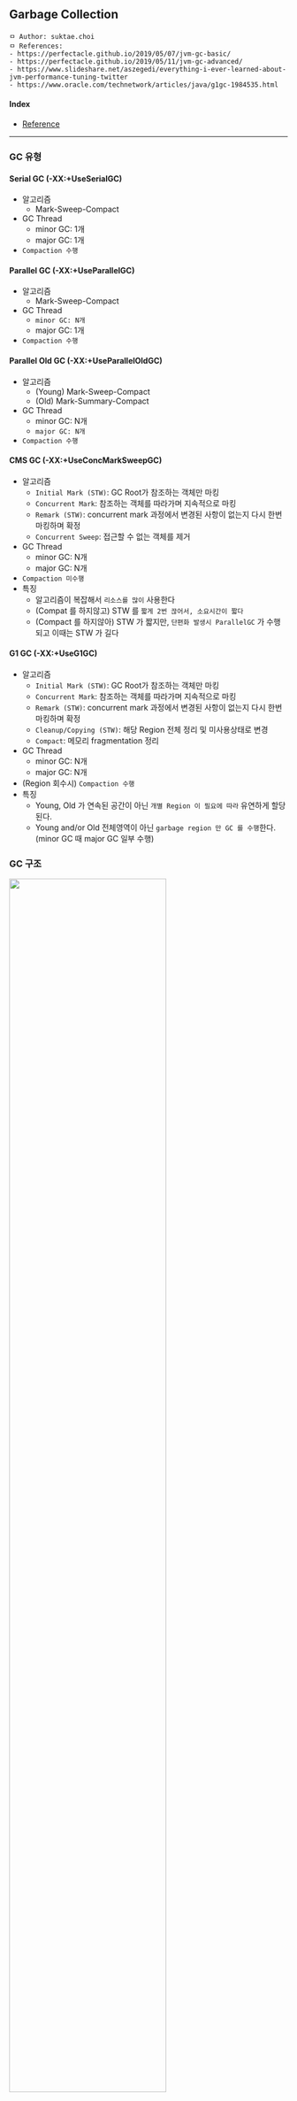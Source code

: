 ## Garbage Collection

```
ㅁ Author: suktae.choi
ㅁ References:
- https://perfectacle.github.io/2019/05/07/jvm-gc-basic/
- https://perfectacle.github.io/2019/05/11/jvm-gc-advanced/
- https://www.slideshare.net/aszegedi/everything-i-ever-learned-about-jvm-performance-tuning-twitter
- https://www.oracle.com/technetwork/articles/java/g1gc-1984535.html
```

#### Index

- [Reference](reference)

***

### GC 유형

#### Serial GC (-XX:+UseSerialGC)

- 알고리즘
  - Mark-Sweep-Compact
- GC Thread
  - minor GC: 1개
  - major GC: 1개
- `Compaction 수행`

#### Parallel GC (-XX:+UseParallelGC)

- 알고리즘
  - Mark-Sweep-Compact
- GC Thread
  - `minor GC: N개`
  - major GC: 1개
- `Compaction 수행`

#### Parallel Old GC (-XX:+UseParallelOldGC)

- 알고리즘
  - (Young) Mark-Sweep-Compact
  - (Old) Mark-Summary-Compact
- GC Thread
  - minor GC: N개
  - `major GC: N개`
- `Compaction 수행`

#### CMS GC (-XX:+UseConcMarkSweepGC)

- 알고리즘
  - `Initial Mark (STW)`: GC Root가 참조하는 객체만 마킹
  - `Concurrent Mark`: 참조하는 객체를 따라가며 지속적으로 마킹
  - `Remark (STW)`: concurrent mark 과정에서 변경된 사항이 없는지 다시 한번 마킹하며 확정
  - `Concurrent Sweep`: 접근할 수 없는 객체를 제거
- GC Thread
  - minor GC: N개
  - major GC: N개
- `Compaction 미수행`
- 특징
  - 알고리즘이 복잡해서 `리소스를 많이` 사용한다
  - (Compat 를 하지않고) STW 를 `짧게 2번 끊어서, 소요시간이 짧다`
  - (Compact 를 하지않아) STW 가 짧지만, `단편화 발생시 ParallelGC` 가 수행되고 이때는 STW 가 길다

#### G1 GC (-XX:+UseG1GC)

- 알고리즘
  - `Initial Mark (STW)`: GC Root가 참조하는 객체만 마킹
  - `Concurrent Mark`: 참조하는 객체를 따라가며 지속적으로 마킹
  - `Remark (STW)`: concurrent mark 과정에서 변경된 사항이 없는지 다시 한번 마킹하며 확정
  - `Cleanup/Copying (STW)`: 해당 Region 전체 정리 및 미사용상태로 변경
  - `Compact`: 메모리 fragmentation 정리
- GC Thread
  - minor GC: N개
  - major GC: N개
- (Region 회수시) `Compaction 수행`
- 특징
  - Young, Old 가 연속된 공간이 아닌 `개별 Region 이 필요에 따라` 유연하게 할당된다.
  - Young and/or Old 전체영역이 아닌 `garbage region 만 GC 를 수행`한다. (minor GC 때 major GC 일부 수행)

### GC 구조

<img src="images/Screen%20Shot%202017-08-15%20at%2003.02.19.png" width="75%">

- Young
  - Eden, From (S0), To (S1) 영역으로 구성
  - 새로 생성한 객체는 Eden 영역에 할당
- Old
  - Young 영역에서 살아남은 객체가 존재

**Minor GC**

- Eden 영역이 가득 차면 `Minor GC` 발생
  - Minor GC 가 발생하면 New 영역 전체에 Mark-Sweep 이 이뤄진다
  - Reference 가 있는 객체는 현재 사용되는 Survivor 영역으로 이동한다
- 다시 Minor GC 가 발생하면
- 살아남은 객체는 다른 Survivor 영역으로 이동한다 - `Aging`
  - Eden 에서 Survivor 로 이동할 객체도, 이동할 Survivor 로 할당된다
- 이 과정을 반복
- Threshold 이상의 Age 객체는 Old 영역으로 이동하게 된다 - `Promotion`

> Survivor 영역 중 하나는 반드시 비어 있는 상태로 남아 있어야 한다.
>
> 객체의 크기가 Eden 보다 크면, 바로 Old 영역으로 할당된다.

**Major GC**

- Old 영역이 가득 차면 `Full GC` 발생 (==`STW (stop-the-world)` 발생)

### GC 알고리즘

#### Serial GC

<img src="images/1.png" width="75%">

#### Parallel/ParallelOld GC

<img src="images/2.png" width="75%">

#### CMS GC

<img src="images/3.png" width="75%">

- 장점
  - Major GC 수행시 `STW 가 짧게 2번` 발생한다.
  - GC 도중이라도, 시스템이 멈추지않고 일부요청을 처리 할 수 있다.
- 단점
  - GC가 도는 도중에는 어플리케이션 스레드가 절반만 돌기 때문에 `서비스 처리율이 감소`한다.
  - Mark-Sweep 알고리즘에 비해 하는 일도 많고 복잡해서 `메모리, CPU를 더 많이` 쓴다.
  - 메모리 Compaction을 수행하지 않으므로 `단편화`가 발생시, STW 가 길게 발생한다.

> Old GC 수행도중 단편화로 인해 메모리가 충분히 확보되지 않으면 즉시 모든 작업을 멈추고, Compaction 을 위해 ParallelOldGC 을 처음부터 수행한다.
>

#### G1 GC

<img src="images/4.png" width="75%">

모든 영역이 정해져 있지 않고, Region 이라는 작은 단위로 분리되어 있다.

- Young (Eden, S0, S1), Old, Humongous, Unused 로 구성
- Region의 목표 수치는 `2048개` 로 분활된다. 즉, 8G의 Heap이라면 하나의 Region의 크기는 4MB
  - 8192 / 2048 = 4MB

> 객체 크기가 Region의 1/2보다 큰 경우, humongous 영역에서 관리

RSet 라는 테이블로 region status 를 관리하여, 즉시 garbage 의 추적이 필요할때 사용한다.

**Minor GC (== Evacuation)**

Young GC 는 Heap 이 일정 용량 이상으로 점유시 Parallel 하게 수행된다.

- Reference 가 있는 객체는 (Live object) 다음 Phase 로 이동한다
  - Eden > Survivor
  - Survivor from <> to  - `Aging`
  - Survivor > Old - `Promotion`
- Young GC 수행시, Old GC 를 일부 같이 수행한다

**Major GC**

`-XX:InitiatingHeapOccupancyPercent` (IHOP) 에서 정한 수치가 넘어가면 동작한다. 모든 phase 가 병렬로 처리된다.

- Initial mark `(STW)`
  - `Young GC` 때 같이 수행
  - Initial marking of live object along with Young GC
- Concurrent marking
  - 별도의 Thread 로 수행 (Young GC 와 같이 수행되지 않음)
  - Mark empty region

> 이 때부터 Young GC 와 동시 실행 가능

- Remark `(STW)`
  - `Young GC` 때 같이 수행
  - Empty regions are removed and reclaimed. Region liveness is now calculated for all regions
- Cleanup/Copying `(STW)`
  - `Young GC` 때 같이 수행
  - G1 selects the regions with the lowest "liveness", those regions which can be collected the fastest
- After Cleanup/Copying
  - Compaction

> Young GC 가 발생할때 병렬적으로 Old region 에 대해 미리 mark 해놓고, Next GC에 liveness (빨리 처리가능한) 한 region 이 같이 정리되는 구조.
>
> 조금씩 Young GC 때 Old region 이 같이 정리되는 개념이다

### Changes in JDK 8

- Perm 사라짐 (MetaSpace 영역으로 바뀜 - native memory)
  - PermGen 영역이 삭제되어 heap 영역에서 사용할 수 있는 메모리 증가
  - PermGen영역을 스캔 하기 위해 소모되었던 시간이 감소되어 GC 성능이 향상 되었다.

#### Before JDK 8

- `new / survive / old / perm / native`  

#### After JDK 8

- `new / survive / old / metaSpace (native)`

>  기존 perm 에 저장되어 문제를 유발하던 static/string literal 은 heap 으로 옮겨져 GC 대상으로 됨 
